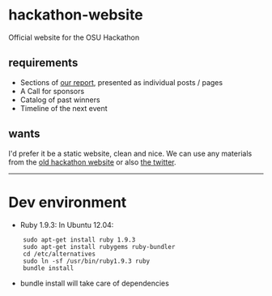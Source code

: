 hackathon-website
=================

Official website for the OSU Hackathon

requirements
------------

* Sections of [our report](http://arnab.org/files/HackathonReport.pdf),
presented as individual posts / pages
* A Call for sponsors
* Catalog of past winners
* Timeline of the next event

wants
-----

I'd prefer it be a static website, clean and nice. We can use any materials
from the [old hackathon website](https://library.osu.edu/find/hackathon) or
also [the twitter](https://twitter.com/@osuhackathon).

--------

# Dev environment

- Ruby 1.9.3: In Ubuntu 12.04:
```
    sudo apt-get install ruby 1.9.3
    sudo apt-get install rubygems ruby-bundler
    cd /etc/alternatives
    sudo ln -sf /usr/bin/ruby1.9.3 ruby
    bundle install
```
- bundle install will take care of dependencies
